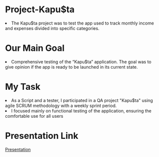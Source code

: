 # Project-Kapu$ta

<li>The Kapu$ta project was to test the app used to track monthly income and expenses divided into specific categories. 

# Our Main Goal

<li>Comprehensive testing of
the “Kapu$ta” application. The goal was to give opinion if the app is ready to be launched in its current state. 

# My Task

<li>As a Script and a tester, I participated in a QA project
"Kapu$ta" using agile SCRUM methodology with a weekly
sprint period. 
<li>I focused mainly on functional testing of the application,
ensuring the comfortable use for all users

# Presentation Link
[Presentation](https://docs.google.com/presentation/d/1rtCl5763RXg1zfW-k4Cnb_2lup7242aD/edit?usp=sharing&ouid=102642905155056726664&rtpof=true&sd=true)















